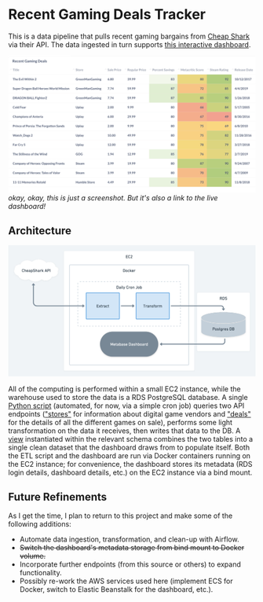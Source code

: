 # Recent Gaming Deals Tracker

This is a data pipeline that pulls recent gaming bargains from [Cheap Shark](https://www.cheapshark.com/) via their API. The data ingested in turn supports [this interactive dashboard](http://18.214.233.99:3000/public/dashboard/fe0614d2-c8a3-4f8c-a1a9-a694c85055cf).

[![dashboard_preview](images/dashboard_preview.png)](http://18.214.233.99:3000/public/dashboard/fe0614d2-c8a3-4f8c-a1a9-a694c85055cf)
*okay, okay, this is just a screenshot. But it's also a link to the live dashboard!*

## Architecture

![Architecture Diagram](images/games_savings_arch.png)

All of the computing is performed within a small EC2 instance, while the warehouse used to store the data is a RDS PostgreSQL database. A single [Python script](src/api_etl.py) (automated, for now, via a simple cron job) queries two API endpoints (["stores"](https://apidocs.cheapshark.com/#f0bc20fe-688b-68d9-df27-22d6f6441849) for information about digital game vendors and ["deals"](https://apidocs.cheapshark.com/#c33f57dd-3bb3-3b1f-c454-08cab413a115) for the details of all the different games on sale), performs some light transformation on the data it receives, then writes that data to the DB. A [view](sql_scripts/dashboard_view.sql) instantiated within the relevant schema combines the two tables into a single clean dataset that the dashboard draws from to populate itself. Both the ETL script and the dashboard are run via Docker containers running on the EC2 instance; for convenience, the dashboard stores its metadata (RDS login details, dashboard details, etc.) on the EC2 instance via a bind mount.



## Future Refinements

As I get the time, I plan to return to this project and make some of the following additions:
* Automate data ingestion, transformation, and clean-up with Airflow.
* ~~Switch the dashboard's metadata storage from bind mount to Docker volume.~~
* Incorporate further endpoints (from this source or others) to expand functionality.
* Possibly re-work the AWS services used here (implement ECS for Docker, switch to Elastic Beanstalk for the dashboard, etc.).



